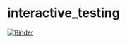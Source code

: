 # interactive_testing
[![Binder](https://mybinder.org/badge_logo.svg)](https://mybinder.org/v2/gh/hm0293/interactive_testing/main?labpath=Learning_Interactive_widgets.ipynb)

